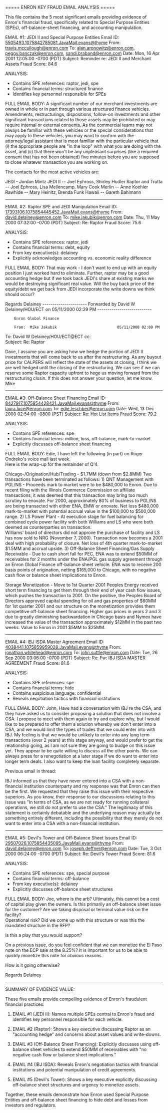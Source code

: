 ===== ENRON KEY FRAUD EMAIL ANALYSIS =====

This file contains the 5 most significant emails providing evidence of Enron's financial fraud, specifically related to Special Purpose Entities (SPEs), off-balance-sheet financing, and accounting manipulation.

EMAIL #1: JEDI II and Special Purpose Entities
Email ID: <5505493.1075842785081.JavaMail.evans@thyme>
From: travis.mccullough@enron.com
To: alan.aronowitz@enron.com, peggy.banczak@enron.com, sandi.braband@enron.com
Date: Mon, 16 Apr 2001 12:05:00 -0700 (PDT)
Subject: Reminder re: JEDI II and Merchant Assets
Fraud Score: 84.6

ANALYSIS:
- Contains SPE references: raptor, jedi, spe
- Contains financial terms: structured finance
- Identifies key personnel responsible for SPEs

FULL EMAIL BODY:
A significant number of our merchant investments are owned in whole or in 
part through various structured finance vehicles.  Amendments, 
restructurings, dispositions, follow-on investments and other significant 
transactions related to those assets may be prohibited or may require 
internal or external consents.  As the commercial teams may not always be 
familiar with these vehicles or the special considerations that may apply to 
these vehicles, you may want to confirm with the attorney/legal assistant 
that is most familiar with the particular vehicle that (i) the appropriate 
people are "in the loop" with what you are doing with the asset, and (ii) 
that there won't be any unpleasant surprises (like a required consent that 
has not been obtained) five minutes before you are supposed to close whatever 
transaction you are working on.

The contacts for the most active vehicles are:  

JEDI - Jordan Mintz
JEDI II -- Joel Ephross, Shirley Hudler
Raptor and Trutta -- Joel Ephross, Lisa Mellencamp, Mary Cook
Merlin -- Anne Koehler 
Rawhide -- Mary Heinitz, Brenda Funk
Hawaii -- Gareth Bahlmann

--------------------------------------------------------------------------------

EMAIL #2: Raptor SPE and JEDI Manipulation
Email ID: <17393106.1075854445452.JavaMail.evans@thyme>
From: david.delainey@enron.com
To: mike.jakubik@enron.com
Date: Thu, 11 May 2000 07:32:00 -0700 (PDT)
Subject: Re: Raptor
Fraud Score: 75.6

ANALYSIS:
- Contains SPE references: raptor, jedi
- Contains financial terms: debt, equity
- From key executive(s): delainey
- Explicitly acknowledges accounting vs. economic reality difference

FULL EMAIL BODY:
That may work -  I don't want to end up with an equity position I just worked 
hard to eliminate. Further, raptor may be a good accounting hedge but if we 
took back JEDI's share at existing marks we would be destroying significant 
real value. Will the buy back price of the equity/debt we get back from JEDI 
incorporate the write downs we think should occur?

Regards
Delainey
---------------------- Forwarded by David W Delainey/HOU/ECT on 05/11/2000 
02:29 PM ---------------------------
   
        Enron Global Finance
        
        From:  Mike Jakubik                           05/11/2000 02:09 PM
        

To: David W Delainey/HOU/ECT@ECT
cc:  
Subject: Re: Raptor  

Dave, I assume you are asking how we hedge the portion of JEDI II investments 
that will come back to us after the restructuring. As any buyout price for 
CALPERS will reflect the state of the assets at closing, I think we are well 
hedged until the closing of the restructuring. We can see if we can reserve 
some Raptor capacity upfront to hege us moving forward from the restructuring 
closin. If this does not answer your question, let me know.    Mike

--------------------------------------------------------------------------------

EMAIL #3: Off-Balance Sheet Financing
Email ID: <8427917.1075854428421.JavaMail.evans@thyme>
From: laura.luce@enron.com
To: edie.leschber@enron.com
Date: Wed, 13 Dec 2000 02:54:00 -0800 (PST)
Subject: Re: Hot List Items
Fraud Score: 79.2

ANALYSIS:
- Contains SPE references: spe
- Contains financial terms: million, loss, off-balance, mark-to-market
- Explicitly discusses off-balance sheet financing

FULL EMAIL BODY:
Edie,
I have left the following (in part) on Roger Ondreko's voice mail last week.  
Here is the wrap-up for the remainder of Q'4.

Chicago-/Origination/Hub/Trading - $1.7MM (down from $2.8MM)
 Two transactions have been terminated as follows:  1) QNT Management with 
PGL/NS - Proceeds mark to market were to be $480,000 to Enron.  Due to recent 
filing with the Illinois Commerce Commission on affiliate transactions, it 
was deemed that this transaction may bring too much scrutiny to enovate.  For 
2000, approximately 80% of business to PGL/NS are being transacted with 
either ENA, EMW or enovate.  Net loss $480,000 mark-to-market with potential 
accrual value in the $100,000 to $500,000 range.  2)  LS Power Plant - At 
execution stage for fuel balancing for combined cycle power facility with 
both Williams and LS who were both deemed as counterparties on transaction.  
Williams' board of directors did not approve the purchase of facility and LS 
has now sold to NRG (November 7, 2000).  Transaction now becomes a 2001 deal 
with high probability of closure.  Net loss of 4th quarter mark-to-market 
$1.5MM and accrual upside.  3)  Off-Balance Sheet Financing/Gas Supply 
Receivable - Due to cash short fall for PEC, ENA was to extend $50MM of 
receivables for 2 months under the ENA/PGL gas supply agreement through an 
Enron Global Finance off-balance sheet vehicle.  ENA was to receive 200 basis 
points of origination, netting $165,000 to Chicago, with no negative cash 
flow or balance sheet implications to Enron.

Storage Monetization - Move to 1st Quarter 2001
 Peoples Energy received short term financing to get them through their end 
of year cash flow issues, which pushes the transaction to 2001.  On the 
positive, the Peoples Board of Directors approved capital spending for oil 
and gas properties of $60MM for 1st quarter 2001 and our structure on the 
monetization provides them competitive off-balance sheet financing.  Higher 
gas prices in years 2 and 3 due to greatly diminishing backwardation in 
Chicago basis and  Nymex have increased the value of the transaction 
approximately $12MM in the past two weeks.   Value to Enron in 2001 $5MM to 
$25MM.

--------------------------------------------------------------------------------

EMAIL #4: IBJ ISDA Master Agreement
Email ID: <4038441.1075859959028.JavaMail.evans@thyme>
From: jonathan.whitehead@enron.com
To: john.suttle@enron.com
Date: Tue, 26 Sep 2000 03:06:00 -0700 (PDT)
Subject: Re: Fw: IBJ ISDA MASTER AGREEMENT
Fraud Score: 81.6

ANALYSIS:
- Contains SPE references: spe
- Contains financial terms: hide
- Contains suspicious language: confidential
- Reveals negotiation tactics with financial institutions

FULL EMAIL BODY:
John, Have had a conversation with IBJ re the CSA, and they have asked us to 
consider proposing a solution that does not involve a CSA. I propose to meet 
with them again to try and explore why, but I would like to be prepared to 
offer them a solution whereby we don't enter into a CSA, and we would limit 
the types of trades that we could enter into with IBJ. My feeling is that we 
would be unlikely to enter into any long term transactions (over 2 years) at 
this stage anyway, and would prefer to get the relationship going, as I am 
not sure they are going to budge on this issue yet. They appear to be quite 
willing to discuss all the other points. We can always press for a 
renegotiation at a later stage if we do want to enter into longer term deals. 
I also want to keep the loan facility completely separate.

Previous email in thread:

IBJ informed us that they have never entered into a CSA with a non-financial 
institution counterparty and my response was that Enron can then be the 
first. We requested that they raise this issue with their respective 
superiors. As you know, their response to our discussions relating to this 
issue was "In terms of CSA, as we are not ready for running collateral 
operations, we still do not prefer to use the CSA." The legitimacy of this 
statement is certainly debatable and the underlying reason may actually be 
something entirely different, including the possibility that they merely do 
not want to enter into a CSA with a non-financial institution.

--------------------------------------------------------------------------------

EMAIL #5: Devil's Tower and Off-Balance Sheet Issues
Email ID: <29507026.1075854435095.JavaMail.evans@thyme>
From: david.delainey@enron.com
To: joseph.deffner@enron.com
Date: Tue, 3 Oct 2000 06:24:00 -0700 (PDT)
Subject: Re: Devil's Tower
Fraud Score: 81.6

ANALYSIS:
- Contains SPE references: spe, special purpose
- Contains financial terms: off-balance
- From key executive(s): delainey
- Explicitly discusses off-balance sheet structures

FULL EMAIL BODY:
Joe, where is the arb? Ultimately, this cannot be a cost of capital play 
given the owners.  Is this primarily an off-balance sheet issue for the 
customer?  Are we taking disposal or terminal value risk on the facility?  
Operational risk? Did we come up with this structure or was this the mandated 
structure in the RFP?

Is this a play that you would support? 

On a previous issue, do you feel confident that we can monetize the El Paso 
note on the ECP sale at the 8.25%?  It is important for us to be able to 
quickly monetize this note for obvious reasons.

How is it going otherwise?

Regards
Delainey

--------------------------------------------------------------------------------

SUMMARY OF EVIDENCE VALUE:

These five emails provide compelling evidence of Enron's fraudulent financial practices:

1. EMAIL #1 (JEDI II): Names multiple SPEs central to Enron's fraud and identifies key personnel responsible for each vehicle.

2. EMAIL #2 (Raptor): Shows a key executive discussing Raptor as an "accounting hedge" and concerns about asset values and write-downs.

3. EMAIL #3 (Off-Balance Sheet Financing): Explicitly discusses using off-balance sheet vehicles to extend $50MM of receivables with "no negative cash flow or balance sheet implications."

4. EMAIL #4 (IBJ ISDA): Reveals Enron's negotiation tactics with financial institutions and potential manipulation of credit agreements.

5. EMAIL #5 (Devil's Tower): Shows a key executive explicitly discussing off-balance sheet structures and urgency to monetize assets.

Together, these emails demonstrate how Enron used Special Purpose Entities and off-balance sheet financing to hide debt and losses from investors and regulators.

